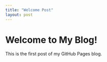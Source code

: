 ```yaml
---
title: "Welcome Post"
layout: post
---
```


# Welcome to My Blog!

This is the first post of my GitHub Pages blog.
